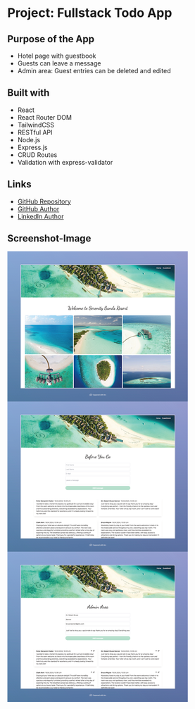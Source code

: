 # Project: Fullstack Todo App

## Purpose of the App

- Hotel page with guestbook
- Guests can leave a message
- Admin area: Guest entries can be deleted and edited

## Built with

- React
- React Router DOM
- TailwindCSS
- RESTful API
- Node.js
- Express.js
- CRUD Routes
- Validation with express-validator

## Links

- [GitHub Repository](https://github.com/thomaserdmenger/Guestbook-Fullstack)
- [GitHub Author](https://github.com/thomaserdmenger)
- [LinkedIn Author](https://www.linkedin.com/in/thomaserdmenger/)

## Screenshot-Image

![](./frontend/public/images/screenshot.png)
